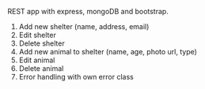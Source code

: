 REST app with express, mongoDB and bootstrap.

1. Add new shelter (name, address, email)
2. Edit shelter
3. Delete shelter
4. Add new animal to shelter (name, age, photo url, type)
5. Edit animal
6. Delete animal
7. Error handling with own error class

